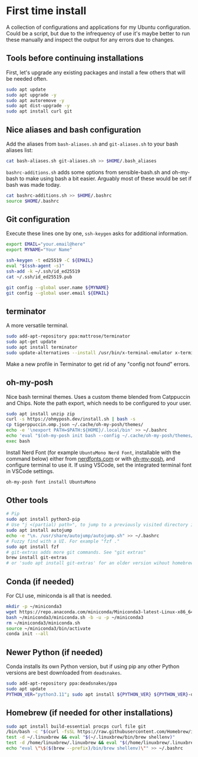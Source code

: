 # First time install

A collection of configurations and applications for my Ubuntu configuration. Could be a script, but due to the infrequency of use it's maybe better to run these manually and inspect the output for any errors due to changes. 

## Tools before continuing installations

First, let's upgrade any existing packages and install a few others that will be needed often.

```bash
sudo apt update
sudo apt upgrade -y
sudo apt autoremove -y
sudo apt dist-upgrade -y
sudo apt install curl git
```


## Nice aliases and bash configuration

Add the aliases from `bash-aliases.sh` and `git-aliases.sh` to your bash aliases list:

```bash
cat bash-aliases.sh git-aliases.sh >> $HOME/.bash_aliases
```

`bashrc-additions.sh` adds some options from sensible-bash.sh and oh-my-bash to make using bash a bit easier. Arguably most of these would be set if bash was made today. 

```bash
cat bashrc-additions.sh >> $HOME/.bashrc
source $HOME/.bashrc
```

## Git configuration

Execute these lines one by one, `ssh-keygen` asks for additional information.

```bash
export EMAIL="your.email@here"
export MYNAME="Your Name"

ssh-keygen -t ed25519 -C ${EMAIL}
eval "$(ssh-agent -s)"
ssh-add -k ~/.ssh/id_ed25519
cat ~/.ssh/id_ed25519.pub

git config --global user.name ${MYNAME}
git config --global user.email ${EMAIL}
```

## terminator

A more versatile terminal.

```bash
sudo add-apt-repository ppa:mattrose/terminator
sudo apt-get update
sudo apt install terminator
sudo update-alternatives --install /usr/bin/x-terminal-emulator x-terminal-emulator /usr/bin/terminator 50
```

Make a new profile in Terminator to get rid of any "config not found" errors.

## oh-my-posh

Nice bash terminal themes. Uses a custom theme blended from Catppuccin and Chips. Note the path export, which needs to be configured to your user.

```bash
sudo apt install unzip zip
curl -s https://ohmyposh.dev/install.sh | bash -s
cp tigerppuccin.omp.json ~/.cache/oh-my-posh/themes/
echo -e '\nexport PATH=$PATH:${HOME}/.local/bin' >> ~/.bashrc
echo 'eval "$(oh-my-posh init bash --config ~/.cache/oh-my-posh/themes/tigerppuccin.omp.json)"' >> ~/.bashrc
exec bash
```

Install Nerd Font (for example `UbuntuMono Nerd Font`, installable with the command below) either from [nerdfonts.com](https://www.nerdfonts.com/) or with [oh-my-posh](https://ohmyposh.dev/docs/installation/fonts), and configure terminal to use it. If using VSCode, set the integrated terminal font in VSCode settings.

```bash
oh-my-posh font install UbuntuMono
```

## Other tools

```bash
# Pip
sudo apt install python3-pip
# Use "j <(partial) path>", to jump to a previously visited directory in the terminal.
sudo apt install autojump
echo -e "\n. /usr/share/autojump/autojump.sh" >> ~/.bashrc
# Fuzzy find with a UI. For example "fzf ."
sudo apt install fzf
# git-extras adds more git commands. See "git extras"
brew install git-extras
# or 'sudo apt install git-extras' for an older version wihout homebrew
```

## Conda (if needed)

For CLI use, miniconda is all that is needed.

```bash
mkdir -p ~/miniconda3
wget https://repo.anaconda.com/miniconda/Miniconda3-latest-Linux-x86_64.sh -O ~/miniconda3/miniconda.sh
bash ~/miniconda3/miniconda.sh -b -u -p ~/miniconda3
rm ~/miniconda3/miniconda.sh
source ~/miniconda3/bin/activate
conda init --all
```

## Newer Python (if needed)

Conda installs its own Python version, but if using pip any other Python versions are best downloaded from `deadsnakes`.

```bash
sudo add-apt-repository ppa:deadsnakes/ppa
sudo apt update
PYTHON_VER="python3.11"; sudo apt install ${PYTHON_VER} ${PYTHON_VER}-dev ${PYTHON_VER}-venv
```

## Homebrew (if needed for other installations)

```bash
sudo apt install build-essential procps curl file git
/bin/bash -c "$(curl -fsSL https://raw.githubusercontent.com/Homebrew/install/HEAD/install.sh)"
test -d ~/.linuxbrew && eval "$(~/.linuxbrew/bin/brew shellenv)"
test -d /home/linuxbrew/.linuxbrew && eval "$(/home/linuxbrew/.linuxbrew/bin/brew shellenv)"
echo "eval \"\$($(brew --prefix)/bin/brew shellenv)\"" >> ~/.bashrc
```

